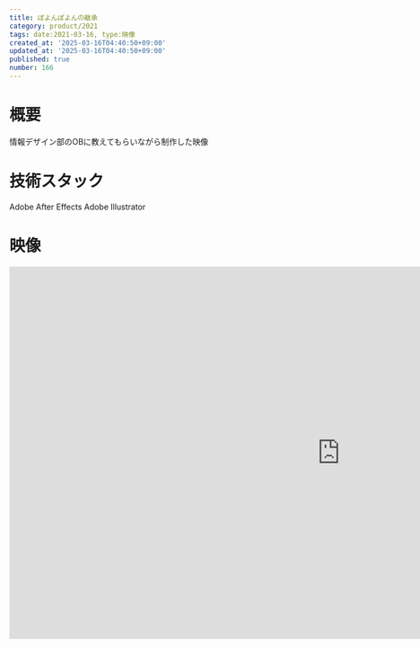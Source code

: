 ```yaml
---
title: ぽよんぽよんの継承
category: product/2021
tags: date:2021-03-16, type:映像
created_at: '2025-03-16T04:40:50+09:00'
updated_at: '2025-03-16T04:40:50+09:00'
published: true
number: 166
---
```


# 概要
情報デザイン部のOBに教えてもらいながら制作した映像

# 技術スタック
Adobe After Effects
Adobe Illustrator

# 映像
<iframe width="1178" height="663" src="https://www.youtube.com/embed/gDy0K42KU3g" title="名前はまだない" frameborder="0" allow="accelerometer; autoplay; clipboard-write; encrypted-media; gyroscope; picture-in-picture; web-share" referrerpolicy="strict-origin-when-cross-origin" allowfullscreen></iframe>

